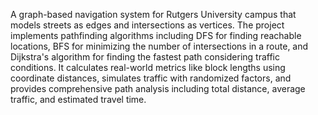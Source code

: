 A graph-based navigation system for Rutgers University campus that models streets as edges and intersections as vertices. The project implements pathfinding algorithms including DFS for finding reachable locations, BFS for minimizing the number of intersections in a route, and Dijkstra's algorithm for finding the fastest path considering traffic conditions. It calculates real-world metrics like block lengths using coordinate distances, simulates traffic with randomized factors, and provides comprehensive path analysis including total distance, average traffic, and estimated travel time.
